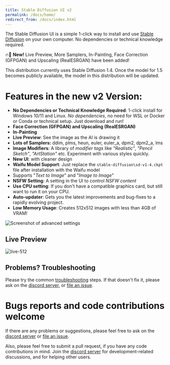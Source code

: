 ```yaml
---
title: Stable Diffusion UI v2
permalink: /docs/home/
redirect_from: /docs/index.html
---
```


The Stable Diffusion UI is a simple 1-click way to install and use [Stable Diffusion](https://github.com/CompVis/stable-diffusion) on your own computer. No dependencies or technical knowledge required.

️‍🔥🎉 **New!** Live Preview, More Samplers, In-Painting, Face Correction (GFPGAN) and Upscaling (RealESRGAN) have been added!

This distribution currently uses Stable Diffusion 1.4. Once the model for 1.5 becomes publicly available, the model in this distribution will be updated.

# Features in the new v2 Version:
- **No Dependencies or Technical Knowledge Required**: 1-click install for Windows 10/11 and Linux. *No dependencies*, no need for WSL or Docker or Conda or technical setup. Just download and run!
- **Face Correction (GFPGAN) and Upscaling (RealESRGAN)**
- **In-Painting**
- **Live Preview**: See the image as the AI is drawing it
- **Lots of Samplers:** ddim, plms, heun, euler, euler_a, dpm2, dpm2_a, lms
- **Image Modifiers**: A library of *modifier tags* like *"Realistic"*, *"Pencil Sketch"*, *"ArtStation"* etc. Experiment with various styles quickly.
- **New UI**: with cleaner design
- **Waifu Model Support**: Just replace the `stable-diffusion\sd-v1-4.ckpt` file after installation with the Waifu model
- Supports "*Text to Image*" and "*Image to Image*"
- **NSFW Setting**: A setting in the UI to control *NSFW content*
- **Use CPU setting**: If you don't have a compatible graphics card, but still want to run it on your CPU.
- **Auto-updater**: Gets you the latest improvements and bug-fixes to a rapidly evolving project.
- **Low Memory Usage**: Creates 512x512 images with less than 4GB of VRAM!

![Screenshot of advanced settings](/media/shot-v9.jpg?raw=true)

## Live Preview
![live-512](/media/192097249-729a0a1e-a677-485e-9ccc-16a9e848fabe.gif)


## Problems? Troubleshooting
Please try the common [troubleshooting](/docs/troubleshooting/) steps. If that doesn't fix it, please ask on the [discord server](https://discord.com/invite/u9yhsFmEkB), or [file an issue](https://github.com/cmdr2/stable-diffusion-ui/issues).

# Bugs reports and code contributions welcome
If there are any problems or suggestions, please feel free to ask on the [discord server](https://discord.com/invite/u9yhsFmEkB) or [file an issue](https://github.com/cmdr2/stable-diffusion-ui/issues).

Also, please feel free to submit a pull request, if you have any code contributions in mind. Join the [discord server](https://discord.com/invite/u9yhsFmEkB) for development-related discussions, and for helping other users.
